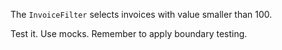 The `InvoiceFilter` selects invoices with value smaller than 100. 

Test it. Use mocks. Remember to apply boundary testing.

